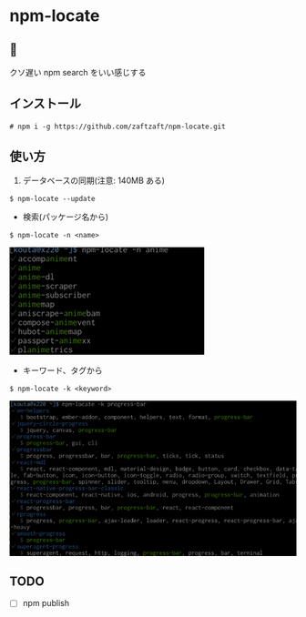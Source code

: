 npm-locate
============

## 💨
クソ遅い npm search をいい感じする

## インストール

```
# npm i -g https://github.com/zaftzaft/npm-locate.git
```

## 使い方
1. データベースの同期(注意: 140MB ある)

```
$ npm-locate --update
```

+ 検索(パッケージ名から)

```
$ npm-locate -n <name>
```

![screenshot](https://raw.githubusercontent.com/zaftzaft/npm-locate/master/ss/byname.png)

+ キーワード、タグから

```
$ npm-locate -k <keyword>
```

![screenshot](https://raw.githubusercontent.com/zaftzaft/npm-locate/master/ss/bykeyword.png)

## TODO
+ [ ] npm publish
